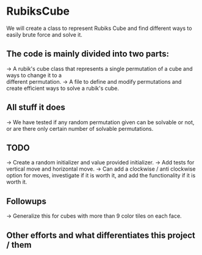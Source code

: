 # RubiksCube
We will create a class to represent Rubiks Cube and find different ways to easily brute force and solve it.

## The code is mainly divided into two parts: 
-> A rubik's cube class that represents a single permutation of a cube and ways to change it to a  
   different permutation. 
-> A file to define and modify permutations and create efficient ways to solve a rubik's cube.

## All stuff it does
-> We have tested if any random permutation given can be solvable or not, or are there only certain number of solvable permutations.


## TODO 
-> Create a random initializer and value provided initializer.
-> Add tests for vertical move and horizontal move.
-> Can add a clockwise / anti clockwise option for moves, investigate if it is worth it, and add the functionality if it is worth it.


## Followups 
-> Generalize this for cubes with more than 9 color tiles on each face.


## Other efforts and what differentiates this project / them

